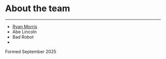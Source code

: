 # About the team

---

* [Ryan Morris](./ryan-morris.md)
* Abe Lincoln
* Bad Robot
* <your name goes here >

Formed September 2025

